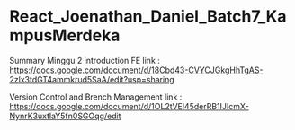 # React_Joenathan_Daniel_Batch7_KampusMerdeka

Summary Minggu 2
introduction FE
link : https://docs.google.com/document/d/18Cbd43-CVYCJGkgHhTgAS-2zlx3tdGT4ammkrud5SaA/edit?usp=sharing

Version Control and Brench Management
link : https://docs.google.com/document/d/1OL2tVEl45derRB1IJIcmX-NynrK3uxtlaY5fn0SGOqg/edit
